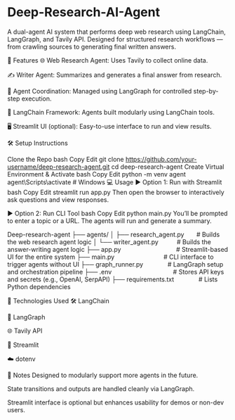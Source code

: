 # Deep-Research-AI-Agent

A dual-agent AI system that performs deep web research using LangChain, LangGraph, and Tavily API. Designed for structured research workflows — from crawling sources to generating final written answers.

🚀 Features 🌐 Web Research Agent: Uses Tavily to collect online data.

✍️ Writer Agent: Summarizes and generates a final answer from research.

🔁 Agent Coordination: Managed using LangGraph for controlled step-by-step execution.

🧱 LangChain Framework: Agents built modularly using LangChain tools.

🖥️ Streamlit UI (optional): Easy-to-use interface to run and view results.

🛠️ Setup Instructions

Clone the Repo bash Copy Edit git clone https://github.com/your-username/deep-research-agent.git cd deep-research-agent
Create Virtual Environment & Activate bash Copy Edit python -m venv agent agent\Scripts\activate # Windows
💻 Usage ▶️ Option 1: Run with Streamlit bash Copy Edit streamlit run app.py Then open the browser to interactively ask questions and view responses.

▶️ Option 2: Run CLI Tool bash Copy Edit python main.py You’ll be prompted to enter a topic or a URL. The agents will run and generate a summary.

Deep-research-agent
├── agents/
│ ├── research_agent.py  # Builds the web research agent logic
│ └── writer_agent.py   # Builds the answer-writing agent logic
├── app.py         # Streamlit-based UI for the entire system
├── main.py        # CLI interface to trigger agents without UI
├── graph_runner.py    # LangGraph setup and orchestration pipeline
├── .env          # Stores API keys and secrets (e.g., OpenAI, SerpAPI)
├── requirements.txt    # Lists Python dependencies

🧪 Technologies Used 🛠️ LangChain

🔄 LangGraph

🌐 Tavily API

📜 Streamlit

☁️ dotenv

📌 Notes Designed to modularly support more agents in the future.

State transitions and outputs are handled cleanly via LangGraph.

Streamlit interface is optional but enhances usability for demos or non-dev users.
